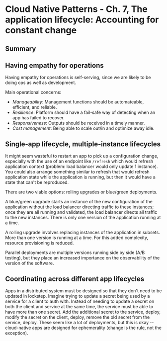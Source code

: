 # Cloud Native Patterns - Ch. 7, The application lifecycle: Accounting for constant change

## Summary

## Having empathy for operations

Having empathy for operations is self-serving, since we are likely to be
doing ops as well as development.

Main operational concerns:

- *Manageability*: Management functions should be automateable,
  efficient, and reliable.
- *Resilience*: Platform should have a fail-safe way of detecting when
  an app has failed to recover.
- *Responsiveness*: Outputs should be received in a timely manner.
- *Cost management*: Being able to scale out/in and optimize away idle.

## Single-app lifecycle, multiple-instance lifecycles

It might seem wasteful to restart an app to pick up a configuration
change, especially with the use of an endpoint like `/refresh` which
would refresh application context (problem: load balancer would only
update 1 instance). You could also arrange something similar to refresh
that would refresh application state while the application is running,
but then it would have a state that can't be reproduced.

There are two viable options: rolling upgrades or blue/green
deployments.

A blue/green upgrade starts an instance of the new
configuration of the application without the load balancer directing
traffic to these instances; once they are all running and validated, the
load balancer directs all traffic to the new instances. There is only
one version of the application running at a time.

A rolling upgrade involves replacing instances of the application in
subsets. More than one version is running at a time. For this added
complexity, resource provisioning is reduced.

Parallel deployments are multiple versions running side by side (A/B
testing), but they place an increased importance on the observability of
the version of the software.

## Coordinating across different app lifecycles

Apps in a distributed system must be designed so that they don't need to
be updated in lockstep. Imagine trying to update a secret being used by
a service for a client to auth with. Instead of needing to update
a secret on both the client and service at the same time, the service
must be able to have more than one secret. Add the additional secret to
the service, deploy, modify the secret on the client, deploy, remove the
old secret from the service, deploy. These seem like a lot of
deployments, but this is okay -- cloud-native apps are designed for
ephemerality (change is the rule, not the exception).
